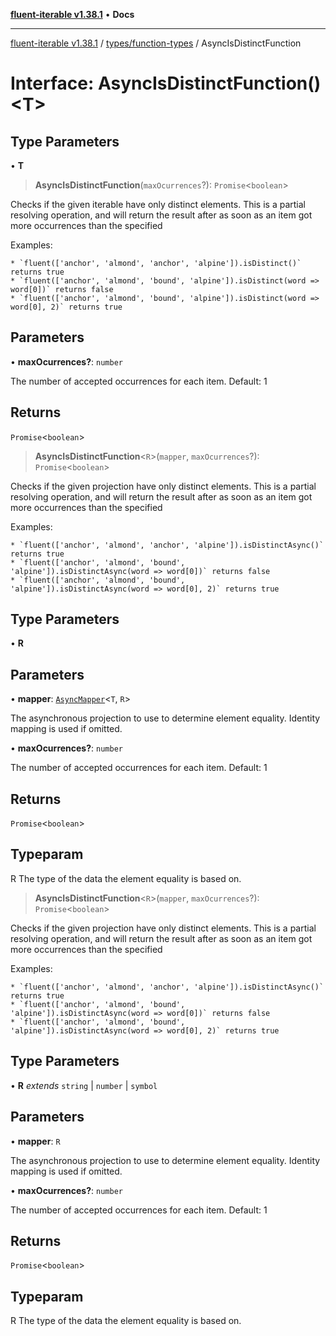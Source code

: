 [**fluent-iterable v1.38.1**](../../../README.md) • **Docs**

***

[fluent-iterable v1.38.1](../../../README.md) / [types/function-types](../README.md) / AsyncIsDistinctFunction

# Interface: AsyncIsDistinctFunction()\<T\>

## Type Parameters

• **T**

> **AsyncIsDistinctFunction**(`maxOcurrences`?): `Promise`\<`boolean`\>

Checks if the given iterable have only distinct elements. This is a partial resolving operation,
and will return the result after as soon as an item got more occurrences than the specified

  Examples:

    * `fluent(['anchor', 'almond', 'anchor', 'alpine']).isDistinct()` returns true
    * `fluent(['anchor', 'almond', 'bound', 'alpine']).isDistinct(word => word[0])` returns false
    * `fluent(['anchor', 'almond', 'bound', 'alpine']).isDistinct(word => word[0], 2)` returns true

## Parameters

• **maxOcurrences?**: `number`

The number of accepted occurrences for each item. Default: 1

## Returns

`Promise`\<`boolean`\>

> **AsyncIsDistinctFunction**\<`R`\>(`mapper`, `maxOcurrences`?): `Promise`\<`boolean`\>

Checks if the given projection have only distinct elements. This is a partial resolving operation,
and will return the result after as soon as an item got more occurrences than the specified

  Examples:

    * `fluent(['anchor', 'almond', 'anchor', 'alpine']).isDistinctAsync()` returns true
    * `fluent(['anchor', 'almond', 'bound', 'alpine']).isDistinctAsync(word => word[0])` returns false
    * `fluent(['anchor', 'almond', 'bound', 'alpine']).isDistinctAsync(word => word[0], 2)` returns true

## Type Parameters

• **R**

## Parameters

• **mapper**: [`AsyncMapper`](../../../index/interfaces/AsyncMapper.md)\<`T`, `R`\>

The asynchronous projection to use to determine element equality. Identity mapping is used if omitted.

• **maxOcurrences?**: `number`

The number of accepted occurrences for each item. Default: 1

## Returns

`Promise`\<`boolean`\>

## Typeparam

R The type of the data the element equality is based on.

> **AsyncIsDistinctFunction**\<`R`\>(`mapper`, `maxOcurrences`?): `Promise`\<`boolean`\>

Checks if the given projection have only distinct elements. This is a partial resolving operation,
and will return the result after as soon as an item got more occurrences than the specified

  Examples:

    * `fluent(['anchor', 'almond', 'anchor', 'alpine']).isDistinctAsync()` returns true
    * `fluent(['anchor', 'almond', 'bound', 'alpine']).isDistinctAsync(word => word[0])` returns false
    * `fluent(['anchor', 'almond', 'bound', 'alpine']).isDistinctAsync(word => word[0], 2)` returns true

## Type Parameters

• **R** *extends* `string` \| `number` \| `symbol`

## Parameters

• **mapper**: `R`

The asynchronous projection to use to determine element equality. Identity mapping is used if omitted.

• **maxOcurrences?**: `number`

The number of accepted occurrences for each item. Default: 1

## Returns

`Promise`\<`boolean`\>

## Typeparam

R The type of the data the element equality is based on.
